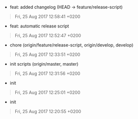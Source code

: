 * feat: added changelog (HEAD -> feature/release-script)
>Fri, 25 Aug 2017 12:58:41 +0200


* feat: automatic release script
>Fri, 25 Aug 2017 12:52:47 +0200


* chore (origin/feature/release-script, origin/develop, develop)
>Fri, 25 Aug 2017 12:33:51 +0200


* init scripts (origin/master, master)
>Fri, 25 Aug 2017 12:31:56 +0200


* init
>Fri, 25 Aug 2017 12:25:01 +0200


* init
>Fri, 25 Aug 2017 12:20:55 +0200


